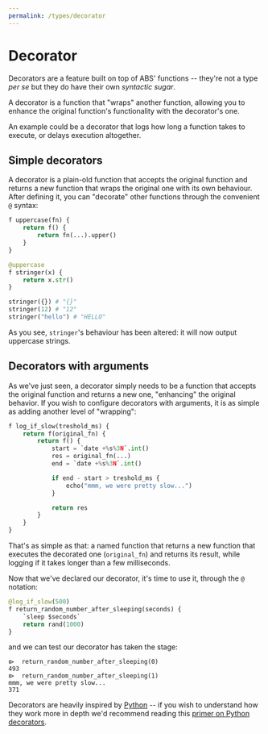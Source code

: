 ```yaml
---
permalink: /types/decorator
---
```


# Decorator

Decorators are a feature built on top of
ABS' functions -- they're not a type _per se_
but they do have their own _syntactic sugar_.

A decorator is a function that "wraps" another
function, allowing you to enhance the original
function's functionality with the decorator's
one.

An example could be a decorator that logs how
long a function takes to execute, or delays
execution altogether.

## Simple decorators

A decorator is a plain-old function that
accepts the original function and returns a new
function that wraps the original one with its
own behaviour. After defining it, you can
"decorate" other functions through the convenient
`@` syntax:

```py
f uppercase(fn) {
    return f() {
        return fn(...).upper()
    }
}

@uppercase
f stringer(x) {
    return x.str()
}

stringer({}) # "{}"
stringer(12) # "12"
stringer("hello") # "HELLO"
```

As you see, `stringer`'s behaviour has been altered:
it will now output uppercase strings.

## Decorators with arguments

As we've just seen, a decorator simply needs to
be a function that accepts the original
function and returns a new one, "enhancing"
the original behavior. If you wish to
configure decorators with arguments, it
is as simple as adding another level
of "wrapping":

```py
f log_if_slow(treshold_ms) {
    return f(original_fn) {
        return f() {
            start = `date +%s%3N`.int()
            res = original_fn(...)
            end = `date +%s%3N`.int()

            if end - start > treshold_ms {
                echo("mmm, we were pretty slow...")
            }

            return res
        }
    }
}
```

That's as simple as that: a named function
that returns a new function that executes the
decorated one (`original_fn`) and returns its
result, while logging if it takes longer than
a few milliseconds.

Now that we've declared our decorator, it's time
to use it, through the `@` notation:

```py
@log_if_slow(500)
f return_random_number_after_sleeping(seconds) {
    `sleep $seconds`
    return rand(1000)
}
```

and we can test our decorator has taken the stage:

```console
⧐  return_random_number_after_sleeping(0)
493
⧐  return_random_number_after_sleeping(1)
mmm, we were pretty slow...
371
```

Decorators are heavily inspired by [Python](https://www.python.org/dev/peps/pep-0318/) -- if you wish to understand
how they work more in depth we'd recommend reading this [primer on Python decorators](https://realpython.com/primer-on-python-decorators).
